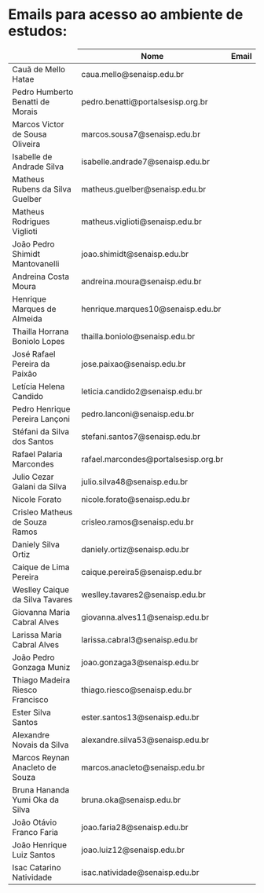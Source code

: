 # Emails para acesso ao ambiente de estudos:
<table>
<thead>
<tr>
</td><td><th>Nome</th><th>Email</th>
</tr>
</thead>
</tbody>
<tr><td>Cauã de Mello Hatae</td><td>caua.mello@senaisp.edu.br</td></tr>
<tr><td>Pedro Humberto Benatti de Morais</td><td>pedro.benatti@portalsesisp.org.br</td></tr>
<tr><td>Marcos Victor de Sousa Oliveira</td><td>marcos.sousa7@senaisp.edu.br</td></tr>
<tr><td>Isabelle de Andrade Silva</td><td>isabelle.andrade7@senaisp.edu.br</td></tr>
<tr><td>Matheus Rubens da Silva Guelber</td><td>matheus.guelber@senaisp.edu.br</td></tr>
<tr><td>Matheus Rodrigues Viglioti</td><td>matheus.viglioti@senaisp.edu.br</td></tr>
<tr><td>João Pedro Shimidt Mantovanelli</td><td>joao.shimidt@senaisp.edu.br</td></tr>
<tr><td>Andreina Costa Moura</td><td>andreina.moura@senaisp.edu.br</td></tr>
<tr><td>Henrique Marques de Almeida</td><td>henrique.marques10@senaisp.edu.br</td></tr>
<tr><td>Thailla Horrana Boniolo Lopes</td><td>thailla.boniolo@senaisp.edu.br</td></tr>
<tr><td>José Rafael Pereira da Paixão</td><td>jose.paixao@senaisp.edu.br</td></tr>
<tr><td>Letícia Helena Candido</td><td>leticia.candido2@senaisp.edu.br</td></tr>
<tr><td>Pedro Henrique Pereira Lançoni</td><td>pedro.lanconi@senaisp.edu.br</td></tr>
<tr><td>Stéfani da Silva dos Santos</td><td>stefani.santos7@senaisp.edu.br</td></tr>
<tr><td>Rafael Palaria Marcondes</td><td>rafael.marcondes@portalsesisp.org.br</td></tr>
<tr><td>Julio Cezar Galani da Silva</td><td>julio.silva48@senaisp.edu.br</td></tr>
<tr><td>Nicole Forato</td><td>nicole.forato@senaisp.edu.br</td></tr>
<tr><td>Crisleo Matheus de Souza Ramos</td><td>crisleo.ramos@senaisp.edu.br</td></tr>
<tr><td>Daniely Silva Ortiz</td><td>daniely.ortiz@senaisp.edu.br</td></tr>
<tr><td>Caique de Lima Pereira</td><td>caique.pereira5@senaisp.edu.br</td></tr>
<tr><td>Weslley Caique da Silva Tavares</td><td>weslley.tavares2@senaisp.edu.br</td></tr>
<tr><td>Giovanna Maria Cabral Alves</td><td>giovanna.alves11@senaisp.edu.br</td></tr>
<tr><td>Larissa Maria Cabral Alves</td><td>larissa.cabral3@senaisp.edu.br</td></tr>
<tr><td>João Pedro Gonzaga Muniz</td><td>joao.gonzaga3@senaisp.edu.br</td></tr>
<tr><td>Thiago Madeira Riesco Francisco</td><td>thiago.riesco@senaisp.edu.br</td></tr>
<tr><td>Ester Silva Santos</td><td>ester.santos13@senaisp.edu.br</td></tr>
<tr><td>Alexandre Novais da Silva</td><td>alexandre.silva53@senaisp.edu.br</td></tr>
<tr><td>Marcos Reynan Anacleto de Souza</td><td>marcos.anacleto@senaisp.edu.br</td></tr>
<tr><td>Bruna Hananda Yumi Oka da Silva</td><td>bruna.oka@senaisp.edu.br</td></tr>
<tr><td>João Otávio Franco Faria</td><td>joao.faria28@senaisp.edu.br</td></tr>
<tr><td>João Henrique Luiz Santos</td><td>joao.luiz12@senaisp.edu.br</td></tr>
<tr><td>Isac Catarino Natividade</td><td>isac.natividade@senaisp.edu.br</td></tr>
</tbody>
</table>